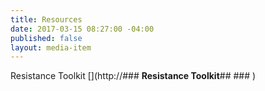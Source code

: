 ```yaml
---
title: Resources
date: 2017-03-15 08:27:00 -04:00
published: false
layout: media-item
---
```


Resistance Toolkit
[](http://### **Resistance Toolkit**## ### [](http://resistancetoolkit.herokuapp.com))
